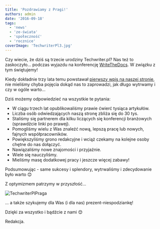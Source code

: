```yaml
---
title: 'Pozdrawiamy z Pragi!'
authors: admin
date: '2016-09-18'
tags:
  - 'news'
  - 'ze-świata'
  - 'społeczność'
  - 'rocznice'
coverImage: 'TechwriterPl3.jpg'
---
```


Czy wiecie, że dziś są trzecie urodziny Techwriter.pl? Nas też to zaskoczyło...
podczas wyjazdu na konferencję
[WriteTheDocs](http://www.writethedocs.org/conf/eu/2016/). W związku z tym
świętujemy!

<!--truncate-->

Kiedy dokładnie trzy lata temu powstawał
[pierwszy wpis na naszej stronie](../witaj-swiecie/index.md), nie mieliśmy chyba
pojęcia dokąd nas to zaprowadzi, jak długo wytrwamy i czy w ogóle warto...

Dziś możemy odpowiedzieć na wszystkie te pytania:

- W ciągu trzech lat opublikowaliśmy prawie ćwierć tysiąca artykułów.
- Liczba osób odwiedzających naszą stronę zbliża się do 30 tys.
- Staliśmy się partnerem dla kilku liczących się konferencji branżowych
  (sprawdźcie linki po prawej).
- Pomogliśmy wielu z Was znaleźć nową, lepszą pracę lub nowych, fajnych
  współpracowników.
- Powiększyliśmy grono redakcyjne i wciąż czekamy na kolejne osoby chętne do nas
  dołączyć.
- Nawiązaliśmy nowe znajomości i przyjaźnie.
- Wiele się nauczyliśmy.
- Mieliśmy masę dodatkowej pracy i jeszcze więcej zabawy!

Podsumowując - same sukcesy i splendory, wytrwaliśmy i zdecydowanie było warto
😊

Z optymizmem patrzymy w przyszłość...

![TechwriterPlPraga](images/TechwriterPlPraga-1024x576.jpg)

... a także szykujemy dla Was (i dla nas) prezent-niespodziankę!

Dzięki za wszystko i bądźcie z nami 😊

Redakcja.
